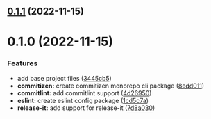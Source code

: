 

## [0.1.1](https://github.com/belo-app/yggdrasil/compare/0.1.0...0.1.1) (2022-11-15)

# 0.1.0 (2022-11-15)


### Features

* add base project files ([3445cb5](https://github.com/belo-app/yggdrasil/commit/3445cb5d1dfe049bde8f87241d341ba6ca137119))
* **commitizen:** create commitizen monorepo cli package ([8edd011](https://github.com/belo-app/yggdrasil/commit/8edd011db2c4eb7b71d2769a5d950d11d8becfe2))
* **commitlint:** add commitlint support ([4d26950](https://github.com/belo-app/yggdrasil/commit/4d269506b2c086d9367e352737b693e22a642ab9))
* **eslint:** create eslint config package ([1cd5c7a](https://github.com/belo-app/yggdrasil/commit/1cd5c7a54576daa589c14586dc644b9480bb35cd))
* **release-it:** add support for release-it ([7d8a030](https://github.com/belo-app/yggdrasil/commit/7d8a030aacc10376061bf21be6b9fd87b7a8d979))